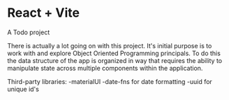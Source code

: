 # React + Vite

A Todo project

There is actually a lot going on with this project. It's initial purpose is to work 
with and explore Object Oriented Programming principals. To do this the data structure
of the app is organized in way that requires the ability to manipulate state across 
multiple components within the application.

Third-party libraries:
  -materialUI
  -date-fns for date formatting
  -uuid for unique id's